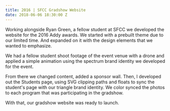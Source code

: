 ```yaml
---
title: 2016 | SFCC Gradshow Website
date: 2018-06-06 18:30:00 Z
---
```


Working alongside Ryan Green, a fellow student at SFCC we developed the website for the 2016 Addy awards. We started with a prebuilt theme due to our limited time. And expanded on it with the design elements that we wanted to emphasize.

We had a fellow student shoot footage of the event venue with a drone and applied a simple animation using the spectrum brand identity we developed for the event.

From there we changed content, added a sponsor wall. Then, I developed out the Students page, using SVG clipping paths and floats to sync the student's page with our triangle brand identity. We color synced the photos to each program that was participating in the gradshow.

With that, our gradshow website was ready to launch.